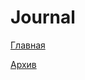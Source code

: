 # Journal
[Главная](https://grant-inna.github.io/Journal/build/)


[Архив](https://grant-inna.github.io/Journal/build/archive.html)
